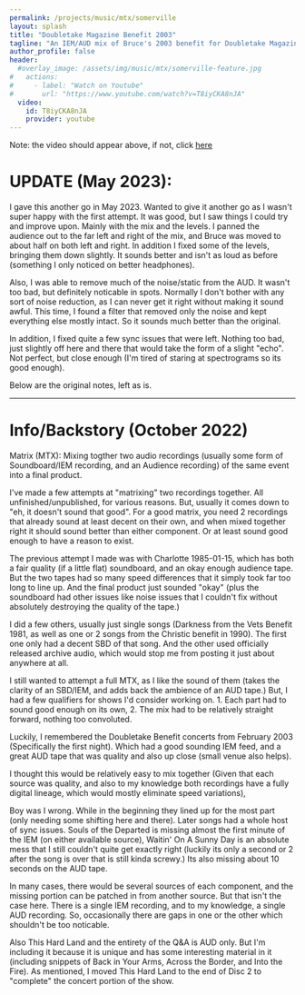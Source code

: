 ```yaml
---
permalink: /projects/music/mtx/somerville
layout: splash
title: "Doubletake Magazine Benefit 2003"
tagline: "An IEM/AUD mix of Bruce's 2003 benefit for Doubletake Magazine"
author_profile: false
header:
  #overlay_image: /assets/img/music/mtx/somerville-feature.jpg
#   actions:
#     - label: "Watch on Youtube"
#       url: "https://www.youtube.com/watch?v=T8iyCKA8nJA"
  video:
    id: T8iyCKA8nJA
    provider: youtube
---
```


Note: the video should appear above, if not, click [here](https://www.youtube.com/watch?v=xYN2-H6uK_0)

# UPDATE (May 2023):  

I gave this another go in May 2023. Wanted to give it another go as I wasn't super happy with the first attempt. It was good, but I saw things I could try and improve upon. Mainly with the mix and the levels. I panned the audience out to the far left and right of the mix, and Bruce was moved to about half on both left and right. In addition I fixed some of the levels, bringing them down slightly. It sounds better and isn't as loud as before (something I only noticed on better headphones).

Also, I was able to remove much of the noise/static from the AUD. It wasn't too bad, but definitely noticable in spots. Normally I don't bother with any sort of noise reduction, as I can never get it right without making it sound awful. This time, I found a filter that removed only the noise and kept everything else mostly intact. So it sounds much better than the original.

In addition, I fixed quite a few sync issues that were left. Nothing too bad, just slightly off here and there that would take the form of a slight "echo". Not perfect, but close enough (I'm tired of staring at spectrograms so its good enough).  

Below are the original notes, left as is.

---

# Info/Backstory (October 2022)  

Matrix (MTX): Mixing togther two audio recordings (usually some form of Soundboard/IEM recording, and an Audience recording) of the same event into a final product.

I've made a few attempts at "matrixing" two recordings together. All unfinished/unpublished, for various reasons. But, usually it comes down to "eh, it doesn't sound that good". For a good matrix, you need 2 recordings that already sound at least decent on their own, and when mixed together right it should sound better than either component. Or at least sound good enough to have a reason to exist.  

The previous attempt I made was with Charlotte 1985-01-15, which has both a fair quality (if a little flat) soundboard, and an okay enough audience tape. But the two tapes had so many speed differences that it simply took far too long to line up. And the final product just sounded "okay" (plus the soundboard had other issues like noise issues that I couldn't fix without absolutely destroying the quality of the tape.)  

I did a few others, usually just single songs (Darkness from the Vets Benefit 1981, as well as one or 2 songs from the Christic benefit in 1990). The first one only had a decent SBD of that song. And the other used officially released archive audio, which would stop me from posting it just about anywhere at all.  

I still wanted to attempt a full MTX, as I like the sound of them (takes the clarity of an SBD/IEM, and adds back the ambience of an AUD tape.) But, I had a few qualifiers for shows I'd consider working on. 1. Each part had to sound good enough on its own, 2. The mix had to be relatively straight forward, nothing too convoluted.

Luckily, I remembered the Doubletake Benefit concerts from February 2003 (Specifically the first night). Which had a good sounding IEM feed, and a great AUD tape that was quality and also up close (small venue also helps).  

I thought this would be relatively easy to mix together (Given that each source was quality, and also to my knowledge both recordings have a fully digital lineage, which would mostly eliminate speed variations),  

Boy was I wrong. While in the beginning they lined up for the most part (only needing some shifting here and there). Later songs had a whole host of sync issues. Souls of the Departed is missing almost the first minute of the IEM (on either available source), Waitin' On A Sunny Day is an absolute mess that I still couldn't quite get exactly right (luckily its only a second or 2 after the song is over that is still kinda screwy.) Its also missing about 10 seconds on the AUD tape.  

In many cases, there would be several sources of each component, and the missing portion can be patched in from another source. But that isn't the case here. There is a single IEM recording, and to my knowledge, a single AUD recording. So, occasionally there are gaps in one or the other which shouldn't be too noticable.

Also This Hard Land and the entirety of the Q&A is AUD only. But I'm including it because it is unique and has some interesting material in it (including snippets of Back in Your Arms, Across the Border, and Into the Fire). As mentioned, I moved This Hard Land to the end of Disc 2 to "complete" the concert portion of the show.  
